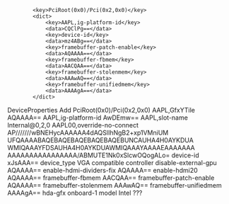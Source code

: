 			<key>PciRoot(0x0)/Pci(0x2,0x0)</key>
			<dict>
				<key>AAPL,ig-platform-id</key>
				<data>CQClPg==</data>
				<key>device-id</key>
				<data>mz4ABg==</data>
				<key>framebuffer-patch-enable</key>
				<data>AQAAAA==</data>
				<key>framebuffer-fbmem</key>
				<data>AACQAA==</data>
				<key>framebuffer-stolenmem</key>
				<data>AAAwAQ==</data>
				<key>framebuffer-unifiedmem</key>
				<data>AAAAgA==</data>
			</dict>
 
 
 
 
 
 
 
 
 
 
 
 <key>DeviceProperties</key>
	<dict>
		<key>Add</key>
		<dict>
			<key>PciRoot(0x0)/Pci(0x2,0x0)</key>
			<dict>
				<key>AAPL,GfxYTile</key>
				<data>
				AQAAAA==
				</data>
				<key>AAPL,ig-platform-id</key>
				<data>
				AwDEmw==
				</data>
				<key>AAPL,slot-name</key>
				<string>Internal@0,2,0</string>
				<key>AAPL00,override-no-connect</key>
				<data>
				AP///////wBNEHycAAAAAA4dAQSlIhNgB2+xp1VMniUM
				UFQAAAABAQEBAQEBAQEBAQEBAQEBUNCAUHA4H0AYKDUA
				WMIQAAAYFDSAUHA4H0AYKDUAWMIQAAAYAAAAEAAAAAAA
				AAAAAAAAAAAAAAAA/ABMUTE1Nk0xSlcwOQogALo=
				</data>
				<key>device-id</key>
				<data>
				xJsAAA==
				</data>
				<key>device_type</key>
				<string>VGA compatible controller</string>
				<key>disable-external-gpu</key>
				<data>
				AQAAAA==
				</data>
				<key>enable-hdmi-dividers-fix</key>
				<data>
				AQAAAA==
				</data>
				<key>enable-hdmi20</key>
				<data>
				AQAAAA==
				</data>
				<key>framebuffer-fbmem</key>
				<data>
				AACQAA==
				</data>
				<key>framebuffer-patch-enable</key>
				<data>
				AQAAAA==
				</data>
				<key>framebuffer-stolenmem</key>
				<data>
				AAAwAQ==
				</data>
				<key>framebuffer-unifiedmem</key>
				<data>
				AAAAgA==
				</data>
				<key>hda-gfx</key>
				<string>onboard-1</string>
				<key>model</key>
				<string>Intel ???</string>
			</dict>
		</dict>
	</dict>
